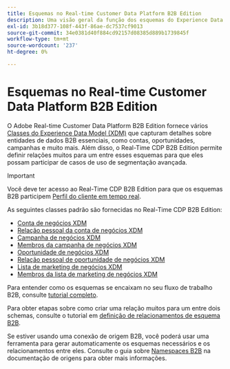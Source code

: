 ```yaml
---
title: Esquemas no Real-time Customer Data Platform B2B Edition
description: Uma visão geral da função dos esquemas do Experience Data Model (XDM) no Adobe Real-time Customer Data Platform B2B Edition.
exl-id: 3b18d377-108f-443f-86ae-dc7537cf9013
source-git-commit: 34e0381d40f884cd92157d08385d889b1739845f
workflow-type: tm+mt
source-wordcount: '237'
ht-degree: 0%

---
```


# Esquemas no Real-time Customer Data Platform B2B Edition

O Adobe Real-time Customer Data Platform B2B Edition fornece vários [Classes do Experience Data Model (XDM)](../../xdm/schema/composition.md#class) que capturam detalhes sobre entidades de dados B2B essenciais, como contas, oportunidades, campanhas e muito mais. Além disso, o Real-Time CDP B2B Edition permite definir relações muitos para um entre esses esquemas para que eles possam participar de casos de uso de segmentação avançada.

>[!IMPORTANT]
>
>Você deve ter acesso ao Real-Time CDP B2B Edition para que os esquemas B2B participem [Perfil do cliente em tempo real](../../profile/home.md).

As seguintes classes padrão são fornecidas no Real-Time CDP B2B Edition:

* [Conta de negócios XDM](../../xdm/classes/b2b/business-account.md)
* [Relação pessoal da conta de negócios XDM](../../xdm/classes/b2b/business-account-person-relation.md)
* [Campanha de negócios XDM](../../xdm/classes/b2b/business-campaign.md)
* [Membros da campanha de negócios XDM](../../xdm/classes/b2b/business-campaign-members.md)
* [Oportunidade de negócios XDM](../../xdm/classes/b2b/business-opportunity.md)
* [Relação pessoal de oportunidade de negócios XDM](../../xdm/classes/b2b/business-opportunity-person-relation.md)
* [Lista de marketing de negócios XDM](../../xdm/classes/b2b/business-marketing-list.md)
* [Membros da lista de marketing de negócios XDM](../../xdm/classes/b2b/business-marketing-list-members.md)

Para entender como os esquemas se encaixam no seu fluxo de trabalho B2B, consulte [tutorial completo](../b2b-tutorial.md).

Para obter etapas sobre como criar uma relação muitos para um entre dois schemas, consulte o tutorial em [definição de relacionamentos de esquema B2B](../../xdm/tutorials/relationship-b2b.md).

Se estiver usando uma conexão de origem B2B, você poderá usar uma ferramenta para gerar automaticamente os esquemas necessários e os relacionamentos entre eles. Consulte o guia sobre [Namespaces B2B](../../sources/connectors/adobe-applications/marketo/marketo-namespaces.md) na documentação de origens para obter mais informações.
